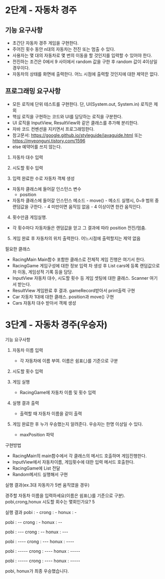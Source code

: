 # 2단계 - 자동차 경주

## 기능 요구사항
- 초간단 자동차 경주 게임을 구현한다.
- 주어진 횟수 동안 n대의 자동차는 전진 또는 멈출 수 있다.
- 사용자는 몇 대의 자동차로 몇 번의 이동을 할 것인지를 입력할 수 있어야 한다.
- 전진하는 조건은 0에서 9 사이에서 random 값을 구한 후 random 값이 4이상일 경우이다.
- 자동차의 상태를 화면에 출력한다. 어느 시점에 출력할 것인지에 대한 제약은 없다.

## 프로그래밍 요구사항
- 모든 로직에 단위 테스트를 구현한다. 단, UI(System.out, System.in) 로직은 제외
- 핵심 로직을 구현하는 코드와 UI를 담당하는 로직을 구분한다.
- UI 로직을 InputView, ResultView와 같은 클래스를 추가해 분리한다.
- 자바 코드 컨벤션을 지키면서 프로그래밍한다.
- 참고문서: https://google.github.io/styleguide/javaguide.html 또는 https://myeonguni.tistory.com/1596
- else 예약어를 쓰지 않는다.



1. 자동차 대수 입력
2. 시도할 횟수 입력

3. 입력 완료한 수로 자동차 객체 생성
  - 자동차 클래스에 들어갈 인스턴스 변수
    - position
   - 자동차 클래스에 들어갈 인스턴스 메소드
    - move()
    - 메소드 실행시, 0~9 범위 중 랜덤값을 구한다.
    - 4 미만이면 움직임 없음
    - 4 이상이면 한칸 움직인다.

4. 횟수만큼 게임실행.
- 각 횟수마다 자동차들은 랜덤값을 얻고 그 결과에 따라 position 전진/멈춤.

5. 게임 완료 후 자동차의 위치 출력한다. 어느시점에 출력할지는 제약 없음

필요한 클래스
- RacingMain    Main함수 포함한 클래스로 전체적 게임 진행은 여기서 한다.
- RacingGame    게임구성에 대한 정보 입력
                차 생성 후 List<Car> cars에 등록
                랜덤값으로 차 이동, 게임성적 기록 등을 담당.
- InputView     자동차 대수, 시도할 횟수 등 게임 셋팅에 대한 클래스. Scanner 여기서 받는다.
- ResultView    게임완료 후 결과. gameRecord받아서 print출력 구현
- Car           자동차 1대에 대한 클래스. position과 move() 구현
- Cars          자동차 대수 받아서 객체 생성

# 3단계 - 자동차 경주(우승자)

기능 요구사항

1. 자동차 이름 입력
    - 각 자동차에 이름 부여. 이름은 쉼표(,)를 기준으로 구분
2. 시도할 횟수 입력

3. 게임 실행
    - RacingGame에 자동차 이름 및 횟수 입력
4. 실행 결과 출력
    - 출력할 때 자동차 이름을 같이 출력
5. 게임 완료한 후 누가 우승했는지 알려준다. 우승자는 한명 이상일 수 있다.
    - maxPosition 파악

구현방법     
- RacingMain의 main함수에서 각 클래스의 메서드 호출하며 게임진행한다.
- InputView에서 자동차이름, 게임횟수에 대한 입력 메서드 호출한다.
- RacingGame에 List<Car> 전달
- Random메서드 실행해서 구현



실행 결과(ex.3대 자동차가 5번 움직였을 경우)

경주할 자동차 이름을 입력하세요(이름은 쉼표(,)를 기준으로 구분).
pobi,crong,honux
시도할 회수는 몇회인가요?
5

실행 결과
pobi : -
crong : -
honux : -

pobi : --
crong : -
honux : --

pobi : ---
crong : --
honux : ---

pobi : ----
crong : ---
honux : ----

pobi : -----
crong : ----
honux : -----

pobi : -----
crong : ----
honux : -----

pobi, honux가 최종 우승했습니다.

